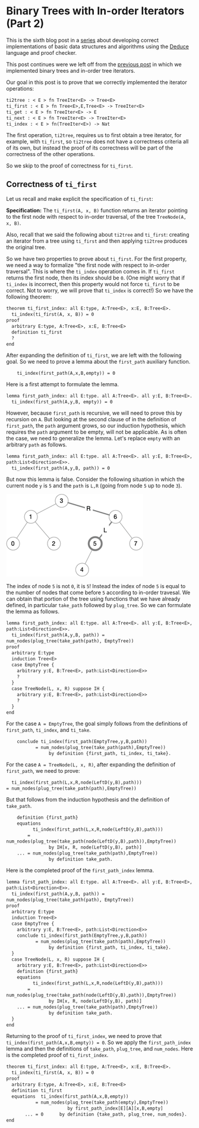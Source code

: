 # Binary Trees with In-order Iterators (Part 2)

This is the sixth blog post in a
[series](https://siek.blogspot.com/2024/06/data-structures-and-algorithms-correctly.html)
about developing correct implementations of basic data structures and
algorithms using the [Deduce](https://github.com/jsiek/deduce)
language and proof checker. 

This post continues were we left off from the
[previous post](https://siek.blogspot.com/2024/07/binary-trees-with-in-order-iterators.html) 
in which we implemented binary trees and in-order tree iterators.

Our goal in this post is to prove that we correctly implemented the
iterator operations:

```
ti2tree : < E > fn TreeIter<E> -> Tree<E>
ti_first : < E > fn Tree<E>,E,Tree<E> -> TreeIter<E>
ti_get : < E > fn TreeIter<E> -> E
ti_next : < E > fn TreeIter<E> -> TreeIter<E>
ti_index : < E > fn(TreeIter<E>) -> Nat
```

The first operation, `ti2tree`, requires us to first obtain a tree
iterator, for example, with `ti_first`, so `ti2tree` does not have a
correctness criteria all of its own, but instead the proof of its
correctness will be part of the correctness of the other operations.

So we skip to the proof of correctness for `ti_first`.

## Correctness of `ti_first`

Let us recall and make explicit the specification of `ti_first`:

**Specification:** The `ti_first(A, x, B)` function returns an
iterator pointing to the first node with respect to in-order
traversal, of the tree `TreeNode(A, x, B)`.

Also, recall that we said the following about `ti2tree` and
`ti_first`: creating an iterator from a tree using `ti_first` and then
applying `ti2tree` produces the original tree.

So we have two properties to prove about `ti_first`. For the first
property, we need a way to formalize &quot;the first node with respect
to in-order traversal&quot;. This is where the `ti_index` operation
comes in. If `ti_first` returns the first node, then its index should
be `0`.  (One might worry that if `ti_index` is incorrect, then this
property would not force `ti_first` to be correct. Not to worry, we
will prove that `ti_index` is correct!)  So we have the following
theorem:

```
theorem ti_first_index: all E:type, A:Tree<E>, x:E, B:Tree<E>.
  ti_index(ti_first(A, x, B)) = 0
proof
  arbitrary E:type, A:Tree<E>, x:E, B:Tree<E>
  definition ti_first
  ?
end
```

After expanding the definition of `ti_first`, we are left with the
following goal. So we need to prove a lemma about the `first_path`
auxiliary function.

```
	ti_index(first_path(A,x,B,empty)) = 0
```

Here is a first attempt to formulate the lemma.

```
lemma first_path_index: all E:type. all A:Tree<E>. all y:E, B:Tree<E>.
  ti_index(first_path(A,y,B, empty)) = 0
```

However, because `first_path` is recursive, we will need to prove this
by recursion on `A`. But looking at the second clause of in the
definition of `first_path`, the `path` argument grows, so our
induction hypothesis, which requires the `path` argument to be empty,
will not be applicable. As is often the case, we need to generalize
the lemma. Let's replace `empty` with an arbitrary `path` as follows.

```
lemma first_path_index: all E:type. all A:Tree<E>. all y:E, B:Tree<E>, path:List<Direction<E>>.
  ti_index(first_path(A,y,B, path)) = 0
```

But now this lemma is false. Consider the following situation in which
the current node `y` is `5` and the `path` is `L,R` (going from node
`5` up to node `3`).

![Diagram for lemma first path index](./first_path1.png)

The index of node `5` is not `0`, it is `5`! Instead the index of node
`5` is equal to the number of nodes that come before `5` according to
in-order travesal. We can obtain that portion of the tree using
functions that we have already defined, in particular `take_path`
followed by `plug_tree`. So we can formulate the lemma as follows.

```
lemma first_path_index: all E:type. all A:Tree<E>. all y:E, B:Tree<E>, path:List<Direction<E>>.
  ti_index(first_path(A,y,B, path)) = num_nodes(plug_tree(take_path(path), EmptyTree))
proof
  arbitrary E:type
  induction Tree<E>
  case EmptyTree {
    arbitrary y:E, B:Tree<E>, path:List<Direction<E>>
    ?
  }
  case TreeNode(L, x, R) suppose IH {
    arbitrary y:E, B:Tree<E>, path:List<Direction<E>>
    ?
  }
end
```

For the case `A = EmptyTree`, the goal simply follows from the
definitions of `first_path`, `ti_index`, and `ti_take`.

```
    conclude ti_index(first_path(EmptyTree,y,B,path))
           = num_nodes(plug_tree(take_path(path),EmptyTree))
                by definition {first_path, ti_index, ti_take}.
```

For the case `A = TreeNode(L, x, R)`, after expanding the definition
of `first_path`, we need to prove:

```
  ti_index(first_path(L,x,R,node(LeftD(y,B),path)))
= num_nodes(plug_tree(take_path(path),EmptyTree))
```

But that follows from the induction hypothesis and the
definition of `take_path`.

```
    definition {first_path}
    equations
          ti_index(first_path(L,x,R,node(LeftD(y,B),path)))
        = num_nodes(plug_tree(take_path(node(LeftD(y,B),path)),EmptyTree))
                by IH[x, R, node(LeftD(y,B), path)]
    ... = num_nodes(plug_tree(take_path(path),EmptyTree))
                by definition take_path.
```

Here is the completed proof of the `first_path_index` lemma.

```{.deduce #first_path_index}
lemma first_path_index: all E:type. all A:Tree<E>. all y:E, B:Tree<E>, path:List<Direction<E>>.
  ti_index(first_path(A,y,B, path)) = num_nodes(plug_tree(take_path(path), EmptyTree))
proof
  arbitrary E:type
  induction Tree<E>
  case EmptyTree {
    arbitrary y:E, B:Tree<E>, path:List<Direction<E>>
    conclude ti_index(first_path(EmptyTree,y,B,path))
           = num_nodes(plug_tree(take_path(path),EmptyTree))
                by definition {first_path, ti_index, ti_take}.
  }
  case TreeNode(L, x, R) suppose IH {
    arbitrary y:E, B:Tree<E>, path:List<Direction<E>>
    definition {first_path}
    equations
          ti_index(first_path(L,x,R,node(LeftD(y,B),path)))
        = num_nodes(plug_tree(take_path(node(LeftD(y,B),path)),EmptyTree))
                by IH[x, R, node(LeftD(y,B), path)]
    ... = num_nodes(plug_tree(take_path(path),EmptyTree))
                by definition take_path.
  }
end
```

Returning to the proof of `ti_first_index`, we need to prove that
`ti_index(first_path(A,x,B,empty)) = 0`. So we apply the
`first_path_index` lemma and then the definitions of `take_path`,
`plug_tree`, and `num_nodes`. Here is the completed proof of
`ti_first_index`.

```{.deduce #ti_first_index}
theorem ti_first_index: all E:type, A:Tree<E>, x:E, B:Tree<E>.
  ti_index(ti_first(A, x, B)) = 0
proof
  arbitrary E:type, A:Tree<E>, x:E, B:Tree<E>
  definition ti_first
  equations  ti_index(first_path(A,x,B,empty))
           = num_nodes(plug_tree(take_path(empty),EmptyTree))
                       by first_path_index[E][A][x,B,empty]
       ... = 0      by definition {take_path, plug_tree, num_nodes}.
end
```






<!--
```{.deduce file=BinaryTreeProof.pf} 
import BinaryTree

<<first_path_index>>
<<ti_first_index>>

```
-->
